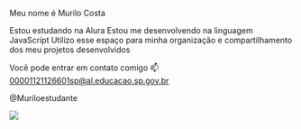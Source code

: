 Meu nome é Murilo Costa

Estou estudando na Alura
Estou me desenvolvendo na linguagem JavaScript
Utilizo esse espaço para minha organização e compartilhamento dos meu projetos desenvolvidos

Você pode entrar em contato comigo 📫
00001121126601sp@al.educacao.sp.gov.br

@Muriloestudante

![](https://media1.tenor.com/m/cOhgxKZrGqQAAAAC/zoro-one-piece.gif)
